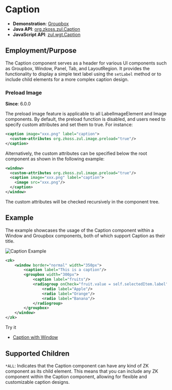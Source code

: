 # Caption

- **Demonstration**: [Groupbox](https://www.zkoss.org/zkdemo/layout/group_box)
- **Java API**: [org.zkoss.zul.Caption](https://www.zkoss.org/javadoc/latest/zk/org/zkoss/zul/Caption.html)
- **JavaScript API**: [zul.wgt.Caption](https://www.zkoss.org/javadoc/latest/jsdoc/classes/zul.wgt.Caption.html)

## Employment/Purpose

The Caption component serves as a header for various UI components such as Groupbox, Window, Panel, Tab, and LayoutRegion. It provides the functionality to display a simple text label using the `setLabel` method or to include child elements for a more complex caption design.

### Preload Image

**Since**: 6.0.0

The preload image feature is applicable to all LabelImageElement and Image components. By default, the preload function is disabled, and users need to specify custom attributes and set them to true. For instance:

```xml
<caption image="xxx.png" label="caption">
  <custom-attributes org.zkoss.zul.image.preload="true"/>
</caption>
```

Alternatively, the custom attributes can be specified below the root component as shown in the following example:

```xml
<window>
  <custom-attributes org.zkoss.zul.image.preload="true"/>
  <caption image="xxx.png" label="caption">
    <image src="xxx.png"/>
  </caption>
</window>
```

The custom attributes will be checked recursively in the component tree.

## Example

The example showcases the usage of the Caption component within a Window and Groupbox components, both of which support Caption as their title.

![Caption Example](ZKComRef_Caption_Example.png)

```xml
<zk>
    <window border="normal" width="350px">
        <caption label="This is a caption"/>
        <groupbox width="300px">
            <caption label="fruits"/>
            <radiogroup onCheck="fruit.value = self.selectedItem.label">
                <radio label="Apple"/>
                <radio label="Orange"/>
                <radio label="Banana"/>  
            </radiogroup>
        </groupbox>
    </window>
</zk>
```

Try it
*  [Caption with Window](https://zkfiddle.org/sample/3scdgri/1-ZK-Component-Reference-Caption-Example?v=latest&t=Iceblue_Compact)

## Supported Children
`*ALL`: Indicates that the Caption component can have any kind of ZK component as its child element. This means that you can include any ZK component within the Caption component, allowing for flexible and customizable caption designs.
